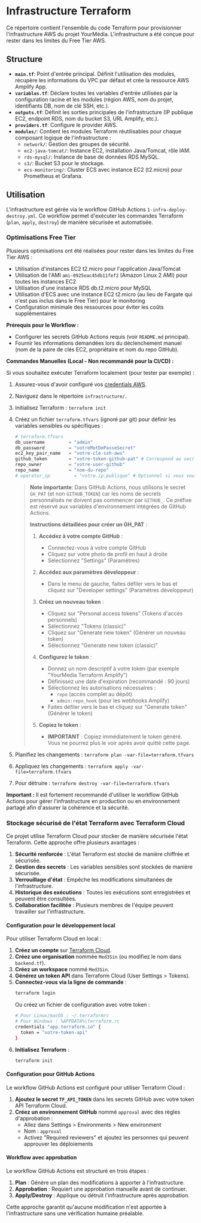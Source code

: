 # Infrastructure Terraform

Ce répertoire contient l'ensemble du code Terraform pour provisionner l'infrastructure AWS du projet YourMédia. L'infrastructure a été conçue pour rester dans les limites du Free Tier AWS.

## Structure

*   **`main.tf`**: Point d'entrée principal. Définit l'utilisation des modules, récupère les informations du VPC par défaut et crée la ressource AWS Amplify App.
*   **`variables.tf`**: Déclare toutes les variables d'entrée utilisées par la configuration racine et les modules (région AWS, nom du projet, identifiants DB, nom de clé SSH, etc.).
*   **`outputs.tf`**: Définit les sorties principales de l'infrastructure (IP publique EC2, endpoint RDS, nom du bucket S3, URL Amplify, etc.).
*   **`providers.tf`**: Configure le provider AWS.
*   **`modules/`**: Contient les modules Terraform réutilisables pour chaque composant logique de l'infrastructure :
    *   `network/`: Gestion des groupes de sécurité.
    *   `ec2-java-tomcat/`: Instance EC2, installation Java/Tomcat, rôle IAM.
    *   `rds-mysql/`: Instance de base de données RDS MySQL.
    *   `s3/`: Bucket S3 pour le stockage.
    *   `ecs-monitoring/`: Cluster ECS avec instance EC2 (t2.micro) pour Prometheus et Grafana.

## Utilisation

L'infrastructure est gérée via le workflow GitHub Actions `1-infra-deploy-destroy.yml`. Ce workflow permet d'exécuter les commandes Terraform (`plan`, `apply`, `destroy`) de manière sécurisée et automatisée.

### Optimisations Free Tier

Plusieurs optimisations ont été réalisées pour rester dans les limites du Free Tier AWS :

* Utilisation d'instances EC2 t2.micro pour l'application Java/Tomcat
* Utilisation de l'AMI `ami-0925eac45db11fef2` (Amazon Linux 2 AMI) pour toutes les instances EC2
* Utilisation d'une instance RDS db.t2.micro pour MySQL
* Utilisation d'ECS avec une instance EC2 t2.micro (au lieu de Fargate qui n'est pas inclus dans le Free Tier) pour le monitoring
* Configuration minimale des ressources pour éviter les coûts supplémentaires

**Prérequis pour le Workflow :**

*   Configurer les secrets GitHub Actions requis (voir `README.md` principal).
*   Fournir les informations demandées lors du déclenchement manuel (nom de la paire de clés EC2, propriétaire et nom du repo GitHub).

**Commandes Manuelles (Local - Non recommandé pour la CI/CD) :**

Si vous souhaitez exécuter Terraform localement (pour tester par exemple) :

1.  Assurez-vous d'avoir configuré vos [credentials AWS](https://docs.aws.amazon.com/cli/latest/userguide/cli-configure-quickstart.html).
2.  Naviguez dans le répertoire `infrastructure/`.
3.  Initialisez Terraform : `terraform init`
4.  Créez un fichier `terraform.tfvars` (ignoré par git) pour définir les variables sensibles ou spécifiques :
    ```tfvars
    # terraform.tfvars
    db_username         = "admin"
    db_password         = "votreMotDePasseSecret"
    ec2_key_pair_name   = "votre-cle-ssh-aws"
    github_token        = "votre-token-github-pat" # Correspond au secret GH_PAT dans GitHub Actions
    repo_owner          = "votre-user-github"
    repo_name           = "nom-du-repo"
    # operator_ip         = "votre.ip.publique" # Optionnel si vous voulez restreindre l'accès
    ```

    > **Note importante**: Dans GitHub Actions, nous utilisons le secret `GH_PAT` (et non `GITHUB_TOKEN`) car les noms de secrets personnalisés ne doivent pas commencer par `GITHUB_`. Ce préfixe est réservé aux variables d'environnement intégrées de GitHub Actions.
    >
    > **Instructions détaillées pour créer un GH_PAT** :
    >
    > 1. **Accédez à votre compte GitHub** :
    >    - Connectez-vous à votre compte GitHub
    >    - Cliquez sur votre photo de profil en haut à droite
    >    - Sélectionnez "Settings" (Paramètres)
    >
    > 2. **Accédez aux paramètres développeur** :
    >    - Dans le menu de gauche, faites défiler vers le bas et cliquez sur "Developer settings" (Paramètres développeur)
    >
    > 3. **Créez un nouveau token** :
    >    - Cliquez sur "Personal access tokens" (Tokens d'accès personnels)
    >    - Sélectionnez "Tokens (classic)"
    >    - Cliquez sur "Generate new token" (Générer un nouveau token)
    >    - Sélectionnez "Generate new token (classic)"
    >
    > 4. **Configurez le token** :
    >    - Donnez un nom descriptif à votre token (par exemple "YourMedia Terraform Amplify")
    >    - Définissez une date d'expiration (recommandé : 90 jours)
    >    - Sélectionnez les autorisations nécessaires :
    >      - `repo` (accès complet au dépôt)
    >      - `admin:repo_hook` (pour les webhooks Amplify)
    >    - Faites défiler vers le bas et cliquez sur "Generate token" (Générer le token)
    >
    > 5. **Copiez le token** :
    >    - **IMPORTANT** : Copiez immédiatement le token généré. Vous ne pourrez plus le voir après avoir quitté cette page.
5.  Planifiez les changements : `terraform plan -var-file=terraform.tfvars`
6.  Appliquez les changements : `terraform apply -var-file=terraform.tfvars`
7.  Pour détruire : `terraform destroy -var-file=terraform.tfvars`

**Important :** Il est fortement recommandé d'utiliser le workflow GitHub Actions pour gérer l'infrastructure en production ou en environnement partagé afin d'assurer la cohérence et la sécurité.

### Stockage sécurisé de l'état Terraform avec Terraform Cloud

Ce projet utilise Terraform Cloud pour stocker de manière sécurisée l'état Terraform. Cette approche offre plusieurs avantages :

1. **Sécurité renforcée** : L'état Terraform est stocké de manière chiffrée et sécurisée.
2. **Gestion des secrets** : Les variables sensibles sont stockées de manière sécurisée.
3. **Verrouillage d'état** : Empêche les modifications simultanées de l'infrastructure.
4. **Historique des exécutions** : Toutes les exécutions sont enregistrées et peuvent être consultées.
5. **Collaboration facilitée** : Plusieurs membres de l'équipe peuvent travailler sur l'infrastructure.

#### Configuration pour le développement local

Pour utiliser Terraform Cloud en local :

1. **Créez un compte** sur [Terraform Cloud](https://app.terraform.io/signup/account).
2. **Créez une organisation** nommée `Med3Sin` (ou modifiez le nom dans `backend.tf`).
3. **Créez un workspace** nommé `Med3Sin`.
4. **Générez un token API** dans Terraform Cloud (User Settings > Tokens).
5. **Connectez-vous via la ligne de commande** :
   ```bash
   terraform login
   ```
   Ou créez un fichier de configuration avec votre token :
   ```bash
   # Pour Linux/macOS : ~/.terraformrc
   # Pour Windows : %APPDATA%\terraform.rc
   credentials "app.terraform.io" {
     token = "votre-token-api"
   }
   ```
6. **Initialisez Terraform** :
   ```bash
   terraform init
   ```

#### Configuration pour GitHub Actions

Le workflow GitHub Actions est configuré pour utiliser Terraform Cloud :

1. **Ajoutez le secret `TF_API_TOKEN`** dans les secrets GitHub avec votre token API Terraform Cloud.
2. **Créez un environnement GitHub** nommé `approval` avec des règles d'approbation :
   - Allez dans Settings > Environments > New environment
   - Nom : `approval`
   - Activez "Required reviewers" et ajoutez les personnes qui peuvent approuver les déploiements

#### Workflow avec approbation

Le workflow GitHub Actions est structuré en trois étapes :

1. **Plan** : Génère un plan des modifications à apporter à l'infrastructure.
2. **Approbation** : Requiert une approbation manuelle avant de continuer.
3. **Apply/Destroy** : Applique ou détruit l'infrastructure après approbation.

Cette approche garantit qu'aucune modification n'est apportée à l'infrastructure sans une vérification humaine préalable.
